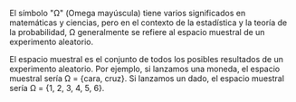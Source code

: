 El símbolo "Ω" (Omega mayúscula) tiene varios significados en matemáticas y ciencias, pero en el contexto de la estadística y la teoría de la probabilidad, Ω generalmente se refiere al espacio muestral de un experimento aleatorio.

El espacio muestral es el conjunto de todos los posibles resultados de un experimento aleatorio. Por ejemplo, si lanzamos una moneda, el espacio muestral sería Ω = {cara, cruz}. Si lanzamos un dado, el espacio muestral sería Ω = {1, 2, 3, 4, 5, 6}.
